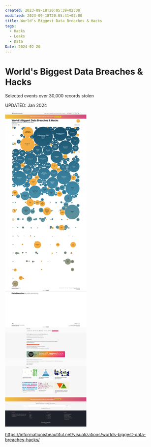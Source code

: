 ```yaml
---
created: 2023-09-18T20:05:39+02:00
modified: 2023-09-18T20:05:41+02:00
title: World's Biggest Data Breaches & Hacks
tags:
  - Hacks
  - Leaks
  - Data
Date: 2024-02-20
---
```

# World's Biggest Data Breaches & Hacks

Selected events over 30,000 records stolen

UPDATED: Jan 2024

![](_asset/2023-09-18_BiggestDataHacks_image_1.png)

https://informationisbeautiful.net/visualizations/worlds-biggest-data-breaches-hacks/

